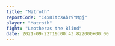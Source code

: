 ```yaml
---
title: "Matroth"
reportCode: "C4x81tcXAbr9YMgj"
player: "Matroth"
fight: "Leotheras the Blind"
date: 2021-09-22T19:00:43.822000+00:00
---
```

